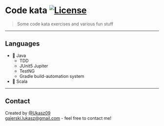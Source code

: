# Code kata [![License](http://img.shields.io/:license-mit-blue.svg?style=flat-square)](https://choosealicense.com/licenses/mit/)

> Some code kata exercises and various fun stuff

---

## Languages 
- 🔹 Java
    - TDD
    - JUnit5 Jupiter
    - TestNG
    - Gradle build-automation system
- 🔹 Scala

---
## Contact
Created by [@Ukasz09](https://github.com/Ukasz09) <br/>
gajerski.lukasz@gmail.com - feel free to contact me!
